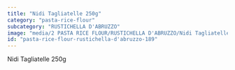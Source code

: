 ```yaml
---
title: "Nidi Tagliatelle 250g"
category: "pasta-rice-flour"
subcategory: "RUSTICHELLA D'ABRUZZO"
image: "media/2 PASTA RICE FLOUR/RUSTICHELLA D'ABRUZZO/Nidi Tagliatelle 250g.png"
id: "pasta-rice-flour-rustichella-d'abruzzo-189"
---
```


Nidi Tagliatelle 250g
